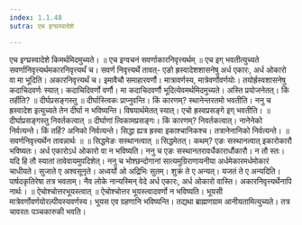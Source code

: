 ```yaml
---
index: 1.1.48
sutra: एच इग्घ्रस्वादेशे

---
```

 एच इग्घ्रस्वादेशे किमर्थमिदमुच्यते। ॥ एच इग्वचनं सवर्णाकारनिवृत्त्यर्थम् ॥ एच इग् भवतीत्युच्यते सवर्णानिवृत्त्यर्थमकारनिवृत्त्यर्थं च। सवर्ण निवृत्त्यर्थे तावत्- एङो ह्रस्वादेशशासनेषु अर्ध एकारः, अर्ध ओकारो वा मा भूदिति। अकारनिवृत्त्यर्थं च। इमावैचौ समाहारवर्णौ। मात्रावर्णस्य, मात्रेवर्णोवर्णयोः। तयोर्ह्रस्वशासनेषु कदाचिदवर्णः स्यात्। कदाचिदिवर्णो वर्णौ। मा कदाचिदवर्णौ भूदित्येवमर्थमिदमुच्यते। अस्ति प्रयोजनेतत्। किं तर्हीति? ॥ दीर्घप्रसङ्गस्तु ॥ दीर्घास्त्विकः प्राप्नुवन्ति। किं कारणम्? स्थानेन्तरतमो भवतीति।      ननु च ह्रस्वादेश इत्युच्यते तेन दीर्घा न भविष्यन्ति। विषयार्थमेतत् स्यात्। एचो ह्रस्वप्रसङ्गे इग् भवतीति। ॥ दीर्घाप्रसङ्गस्तु निवर्तकत्वात् ॥ दीर्घाणां त्विकामप्रसङ्गः। किं कारणम्? निवर्तकत्वात्। नानेनेको निर्वत्यन्ते। किं तर्हि? अनिको निर्वत्यन्ते। सिद्धा ह्यत्र ह्रस्वा इकाश्चानिकश्च। तत्रानेनानिको निर्वत्यन्ते। ॥ सवर्णनिवृत्त्यर्थेन तावन्नार्थः ॥ ॥ सिद्धमेङः सस्थानत्वात् ॥ सिद्धमेतत्। कथम्? एङः सस्थानत्वात् इकारोकारौ भविष्यतः। अर्ध एकारोऽर्ध ओकारो वा न भविष्यति। ननु च एङः सस्थानतरावर्धैकारार्धौकारौ। न तौ स्तः। यदि हि तौ स्यातां तावेवायमुपदिशेत्। ननु च भोश्छन्दोगानां सात्यमुग्रिराणायनीया अर्धमेकारमर्धमोकारं चाधीयते। सुजाते ए अश्वसूनृते। अध्वर्यो ओ अद्रिभिः सुतम्। शुक्रं ते ए अन्यत्। यजतं ते ए अन्यदिति। पार्षदकृतिरेषा तत्र भवताम्। नैव लोके नान्यस्मिन् वेदे अर्ध एकारः, अर्ध ओकारो वास्ति। अकारनिवृत्त्यर्थेनापि नार्थः। ॥ ऐचोश्चोत्तरभूयस्त्वात् ॥ ऐचोश्चोत्तर भूयस्त्वादवर्णो न भविष्यति। भूयसी मात्रेवर्णोवर्णयोरल्पीयस्यवर्णस्य। भूयस एव ग्रहणानि भविष्यन्ति। तद्यथा ब्राह्मणग्राम आनीयतामित्युच्यते। तत्र चावरतः पञ्चकारुकी भवति। 